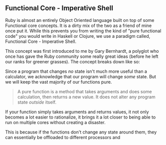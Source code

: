 ## Functional Core - Imperative Shell

Ruby is almost an entirely Object Oriented language built on top of some Functional core concepts. It is a dirty mix of the two as a friend of mine once put it. While this prevents you from writing the kind of "pure functional code" you would write in Haskell or Clojure, we use a paradigm called, Functional Core - Imperative Shell.

This concept was first introduced to me by Gary Bernhardt, a polyglot who once has gave the Ruby community some really great ideas (before he left our ranks for greener grasses). The concept breaks down like so:

Since a program that changes *no* state isn't much more useful than a calculator, we acknowledge that our program will change *some* state. But we will keep the vast majority of our functions pure.

> A pure function is a method that takes arguments and does some calculation, then returns a new value. It does not alter any program state *outside* itself.

If your function simply takes arguments and returns values, it not only becomes a lot easier to rationalize, it brings it a lot closer to being able to run on multiple cores without creating a disaster.

This is because if the functions don't change any state around them, they can essentially be offloaded to different processors and
